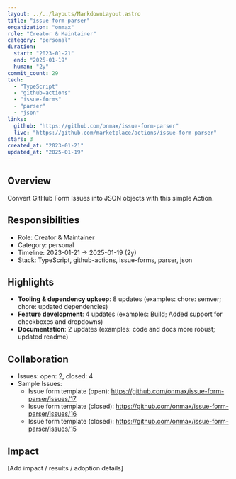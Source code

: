```yaml
---
layout: ../../layouts/MarkdownLayout.astro
title: "issue-form-parser"
organization: "onmax"
role: "Creator & Maintainer"
category: "personal"
duration:
  start: "2023-01-21"
  end: "2025-01-19"
  human: "2y"
commit_count: 29
tech:
  - "TypeScript"
  - "github-actions"
  - "issue-forms"
  - "parser"
  - "json"
links:
  github: "https://github.com/onmax/issue-form-parser"
  live: "https://github.com/marketplace/actions/issue-form-parser"
stars: 3
created_at: "2023-01-21"
updated_at: "2025-01-19"
---
```

## Overview
Convert GitHub Form Issues into JSON objects with this simple Action.

## Responsibilities
- Role: Creator & Maintainer
- Category: personal
- Timeline: 2023-01-21 -> 2025-01-19 (2y)
- Stack: TypeScript, github-actions, issue-forms, parser, json

## Highlights
- **Tooling & dependency upkeep**: 8 updates (examples: chore: semver; chore: updated dependencies)
- **Feature development**: 4 updates (examples: Build; Added support for checkboxes and dropdowns)
- **Documentation**: 2 updates (examples: code and docs more robust; updated readme)

## Collaboration
- Issues: open: 2, closed: 4
- Sample Issues:
  - Issue form template (open): https://github.com/onmax/issue-form-parser/issues/17
  - Issue form template (closed): https://github.com/onmax/issue-form-parser/issues/16
  - Issue form template (closed): https://github.com/onmax/issue-form-parser/issues/15

## Impact
[Add impact / results / adoption details]
